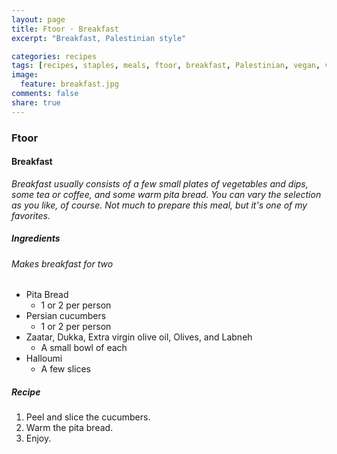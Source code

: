 ```yaml
---
layout: page
title: Ftoor · Breakfast
excerpt: "Breakfast, Palestinian style"

categories: recipes
tags: [recipes, staples, meals, ftoor, breakfast, Palestinian, vegan, vegetarian]
image:
  feature: breakfast.jpg
comments: false
share: true
---
```


### Ftoor
#### Breakfast

*Breakfast usually consists of a few small plates of vegetables and dips, some tea or coffee, and some warm pita bread. You can vary the selection as you like, of course. Not much to prepare this meal, but it's one of my favorites.*

##### Ingredients
###### Makes breakfast for two

* Pita Bread
    - 1 or 2 per person
* Persian cucumbers
    - 1 or 2 per person
* Zaatar, Dukka, Extra virgin olive oil, Olives, and Labneh
    - A small bowl of each
* Halloumi
    - A few slices

##### Recipe
1. Peel and slice the cucumbers.
2. Warm the pita bread.
3. Enjoy.
